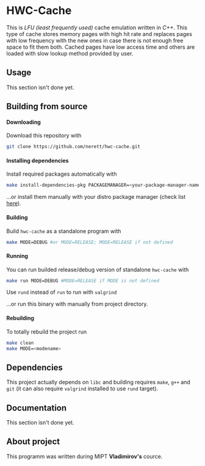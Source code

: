 # HWC-Cache
This is *LFU (least frequently used)* cache emulation written in *C++*. This type of cache stores memory pages with high hit rate and replaces pages with low frequency with the new ones in case there is not enough free space to fit them both. Cached pages have low access time and others are loaded with slow lookup method provided by user.

## Usage
This section isn't done yet.

## Building from source
#### Downloading
Download this repository with

```bash
git clone https://github.com/nerett/hwc-cache.git
```

#### Installing dependencies
Install required packages automatically with

```bash
make install-dependencies-pkg PACKAGEMANAGER=<your-package-manager-name> #apt is used if PACKAGEMANAGER is not defined
```

...or install them manually with your distro package manager (check list [here](https://github.com/nerett/hwc-cache#Dependencies)).

#### Building
Build `hwc-cache` as a standalone program with

```bash
make MODE=DEBUG #or MODE=RELEASE; MODE=RELEASE if not defined
```

#### Running
You can run builded release/debug version of standalone `hwc-cache` with

```bash
make run MODE=DEBUG #MODE=RELEASE if MODE is not defined
```

Use `rund` instead of `run` to run with `valgrind`

...or run this binary with manually from project directory.

#### Rebuilding
To totally rebuild the project run

```bash
make clean
make MODE=<modename>
```

## Dependencies
This project actually depends on `libc` and building requires `make`, `g++` and `git` (it can also require `valgrind` installed to use `rund` target).

## Documentation
This section isn't done yet.

## About project
This programm was written during MIPT **Vladimirov's** cource.
